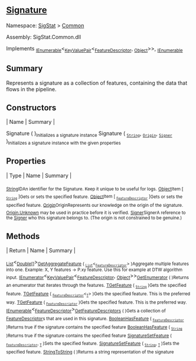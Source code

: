 # <sub>[Signature](./Signature.md)</sub>

Namespace: [SigStat]() > [Common](./README.md)

Assembly: SigStat.Common.dll

Implements <sub>[IEnumerable](https://docs.microsoft.com/en-us/dotnet/api/System.Collections.Generic.IEnumerable-1)</sub>\<<sub>[KeyValuePair](https://docs.microsoft.com/en-us/dotnet/api/System.Collections.Generic.KeyValuePair-2)</sub>\<<sub>[FeatureDescriptor](./FeatureDescriptor.md)</sub>, <sub>[Object](https://docs.microsoft.com/en-us/dotnet/api/System.Object)</sub>>>, <sub>[IEnumerable](https://docs.microsoft.com/en-us/dotnet/api/System.Collections.IEnumerable)</sub>

## Summary
Represents a signature as a collection of features, containing the data that flows in the pipeline.

## Constructors

| Name | Summary | 

Signature (  )<sub>Initializes a signature instance</sub>
Signature ( <sub>[`String`](https://docs.microsoft.com/en-us/dotnet/api/System.String)</sub>, <sub>[`Origin`](./Origin.md)</sub>, <sub>[`Signer`](./Signer.md)</sub> )<sub>Initializes a signature instance with the given properties</sub>


## Properties

| Type | Name | Summary | 

<sub>[String](https://docs.microsoft.com/en-us/dotnet/api/System.String)</sub><sub>ID</sub><sub>An identifier for the Signature. Keep it unique to be useful for logs.</sub>
<sub>[Object](https://docs.microsoft.com/en-us/dotnet/api/System.Object)</sub><sub>Item [ <sub>[`String`](https://docs.microsoft.com/en-us/dotnet/api/System.String)</sub> ]</sub><sub>Gets or sets the specified feature.</sub>
<sub>[Object](https://docs.microsoft.com/en-us/dotnet/api/System.Object)</sub><sub>Item [ <sub>[`FeatureDescriptor`](./FeatureDescriptor.md)</sub> ]</sub><sub>Gets or sets the specified feature.</sub>
<sub>[Origin](./Origin.md)</sub><sub>Origin</sub><sub>Represents our knowledge on the origin of the signature. [Origin.Unknown](https://github.com/hargitomi97/sigstat/blob/master/docs/md/SigStat/Common/Origin.md) may be used in practice before it is verified.</sub>
<sub>[Signer](./Signer.md)</sub><sub>Signer</sub><sub>A reference to the [Signer](https://github.com/hargitomi97/sigstat/blob/master/docs/md/SigStat/Common/Signer.md) who this signature belongs to. (The origin is not constrained to be genuine.)</sub>


## Methods

| Return | Name | Summary | 

<sub>[List](https://docs.microsoft.com/en-us/dotnet/api/System.Collections.Generic.List-1)</sub>\<<sub>[Double](https://docs.microsoft.com/en-us/dotnet/api/System.Double)[]</sub>><sub>[GetAggregateFeature](./Methods/Signature-100663442.md) ( <sub>[`List`](https://docs.microsoft.com/en-us/dotnet/api/System.Collections.Generic.List-1)</sub>\<<sub>[`FeatureDescriptor`](./FeatureDescriptor.md)</sub>> )</sub><sub>Aggregate multiple features into one. Example: X, Y features -&gt; P.xy feature.  Use this for example at DTW algorithm input.</sub>
<sub>[IEnumerator](https://docs.microsoft.com/en-us/dotnet/api/System.Collections.Generic.IEnumerator-1)</sub>\<<sub>[KeyValuePair](https://docs.microsoft.com/en-us/dotnet/api/System.Collections.Generic.KeyValuePair-2)</sub>\<<sub>[FeatureDescriptor](./FeatureDescriptor.md)</sub>, <sub>[Object](https://docs.microsoft.com/en-us/dotnet/api/System.Object)</sub>>><sub>[GetEnumerator](./Methods/Signature-100663446.md) (  )</sub><sub>Returns an enumerator that iterates through the features.</sub>
<sub>[T](./Signature.md)</sub><sub>[GetFeature](./Methods/Signature-100663436.md) ( <sub>[`String`](https://docs.microsoft.com/en-us/dotnet/api/System.String)</sub> )</sub><sub>Gets the specified feature.</sub>
<sub>[T](./Signature.md)</sub><sub>[GetFeature](./Methods/Signature-100663437.md) ( <sub>[`FeatureDescriptor`](./FeatureDescriptor-1.md)</sub>\<<sub>[`T`](./Signature.md)</sub>> )</sub><sub>Gets the specified feature. This is the preferred way.</sub>
<sub>[T](./Signature.md)</sub><sub>[GetFeature](./Methods/Signature-100663438.md) ( <sub>[`FeatureDescriptor`](./FeatureDescriptor.md)</sub> )</sub><sub>Gets the specified feature. This is the preferred way.</sub>
<sub>[IEnumerable](https://docs.microsoft.com/en-us/dotnet/api/System.Collections.Generic.IEnumerable-1)</sub>\<<sub>[FeatureDescriptor](./FeatureDescriptor.md)</sub>><sub>[GetFeatureDescriptors](./Methods/Signature-100663439.md) (  )</sub><sub>Gets a collection of [FeatureDescriptor](https://github.com/hargitomi97/sigstat/blob/master/docs/md/SigStat/Common/FeatureDescriptor.md)s that are used in this signature.</sub>
<sub>[Boolean](https://docs.microsoft.com/en-us/dotnet/api/System.Boolean)</sub><sub>[HasFeature](./Methods/Signature-100663443.md) ( <sub>[`FeatureDescriptor`](./FeatureDescriptor.md)</sub> )</sub><sub>Returns true if the signature contains the specified feature</sub>
<sub>[Boolean](https://docs.microsoft.com/en-us/dotnet/api/System.Boolean)</sub><sub>[HasFeature](./Methods/Signature-100663444.md) ( <sub>[`String`](https://docs.microsoft.com/en-us/dotnet/api/System.String)</sub> )</sub><sub>Returns true if the signature contains the specified feature</sub>
<sub>[Signature](./Signature.md)</sub><sub>[SetFeature](./Methods/Signature-100663440.md) ( <sub>[`FeatureDescriptor`](./FeatureDescriptor.md)</sub>, <sub>[`T`](./Signature.md)</sub> )</sub><sub>Sets the specified feature.</sub>
<sub>[Signature](./Signature.md)</sub><sub>[SetFeature](./Methods/Signature-100663441.md) ( <sub>[`String`](https://docs.microsoft.com/en-us/dotnet/api/System.String)</sub>, <sub>[`T`](./Signature.md)</sub> )</sub><sub>Sets the specified feature.</sub>
<sub>[String](https://docs.microsoft.com/en-us/dotnet/api/System.String)</sub><sub>[ToString](./Methods/Signature-100663445.md) (  )</sub><sub>Returns a string representation of the signature</sub>


